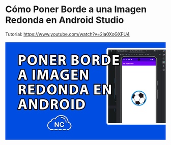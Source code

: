 # Cómo Poner Borde a una Imagen Redonda en Android Studio
Tutorial: https://www.youtube.com/watch?v=2ia0XoGXFU4
<br><br>
![Cómo Poner Borde a una Imagen Redonda en Android Studio](https://raw.githubusercontent.com/collectivecloudperu/como-poner-borde-a-una-imagen-redonda-en-android-studio/main/como-ponerle-borde-a-una-imagen-redonda-en-android-studio.png)

